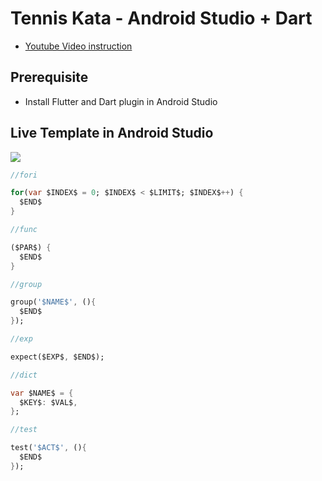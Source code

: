 # Tennis Kata - Android Studio + Dart

- [Youtube Video instruction](https://www.youtube.com/watch?v=rev_gQ_FTaA&ab_channel=SingMingChen)

## Prerequisite

- Install Flutter and Dart plugin in Android Studio

## Live Template in Android Studio

![](https://www.notion.so/image/https%3A%2F%2Fs3-us-west-2.amazonaws.com%2Fsecure.notion-static.com%2Fa5f51194-0bd9-4871-9b89-b71ddf7ce7c6%2FUntitled.png?table=block&id=b0d59f85-0115-4d36-933c-8d3c6229dc17&width=3360&userId=&cache=v2)

   ```dart
   //fori

   for(var $INDEX$ = 0; $INDEX$ < $LIMIT$; $INDEX$++) {
     $END$
   }
   ```

   ```dart
   //func

   ($PAR$) {
     $END$
   }
   ```

   ```dart
   //group

   group('$NAME$', (){
     $END$
   });
   ```

   ```dart
   //exp

   expect($EXP$, $END$);
   ```

   ```dart
   //dict

   var $NAME$ = {
     $KEY$: $VAL$,
   };
   ```

   ```dart
   //test

   test('$ACT$', (){
     $END$
   });
   ```
